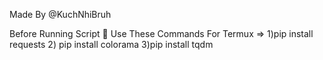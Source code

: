 Made By @KuchNhiBruh

Before Running Script 🙌
Use These Commands For Termux =>
1)pip install requests 
2) pip install colorama 
3)pip install tqdm 

